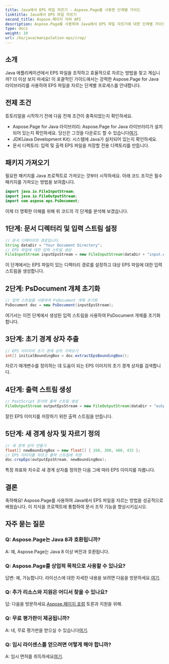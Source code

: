 ```yaml
---
title: Java에서 EPS 파일 자르기 - Aspose.Page를 사용한 단계별 가이드
linktitle: Java에서 EPS 파일 자르기
second_title: Aspose.페이지 자바 API
description: Aspose.Page를 사용하여 Java에서 EPS 파일 자르기에 대한 단계별 가이드를 살펴보세요. 손쉽게 문서 처리 기술을 향상시키세요.
type: docs
weight: 10
url: /ko/java/manipulation-eps/crop/
---
```

## 소개
Java 애플리케이션에서 EPS 파일을 조작하고 효율적으로 자르는 방법을 찾고 계십니까? 더 이상 보지 마세요! 이 포괄적인 가이드에서는 강력한 Aspose.Page for Java 라이브러리를 사용하여 EPS 파일을 자르는 단계별 프로세스를 안내합니다.
## 전제 조건
튜토리얼을 시작하기 전에 다음 전제 조건이 충족되었는지 확인하세요.
-  Aspose.Page for Java 라이브러리: Aspose.Page for Java 라이브러리가 설치되어 있는지 확인하세요. 당신은 그것을 다운로드 할 수 있습니다[여기](https://releases.aspose.com/page/java/).
- JDK(Java Development Kit): 시스템에 Java가 설치되어 있는지 확인하세요.
- 문서 디렉토리: 입력 및 출력 EPS 파일을 저장할 전용 디렉토리를 만듭니다.
## 패키지 가져오기
필요한 패키지를 Java 프로젝트로 가져오는 것부터 시작하세요. 아래 코드 조각은 필수 패키지를 가져오는 방법을 보여줍니다.
```java
import java.io.FileInputStream;
import java.io.FileOutputStream;
import com.aspose.eps.PsDocument;
```
이제 더 명확한 이해를 위해 위 코드의 각 단계를 분석해 보겠습니다.
## 1단계: 문서 디렉터리 및 입력 스트림 설정
```java
// 문서 디렉터리의 경로입니다.
String dataDir = "Your Document Directory";
// EPS 파일에 대한 입력 스트림 생성
FileInputStream inputEpsStream = new FileInputStream(dataDir + "input.eps");
```
이 단계에서는 EPS 파일이 있는 디렉터리 경로를 설정하고 대상 EPS 파일에 대한 입력 스트림을 생성합니다.
## 2단계: PsDocument 개체 초기화
```java
// 입력 스트림을 사용하여 PsDocument 개체 초기화
PsDocument doc = new PsDocument(inputEpsStream);
```
여기서는 이전 단계에서 생성된 입력 스트림을 사용하여 PsDocument 개체를 초기화합니다.
## 3단계: 초기 경계 상자 추출
```java
// EPS 이미지의 초기 경계 상자 가져오기
int[] initialBoundingBox = doc.extractEpsBoundingBox();
```
자르기 매개변수를 정의하는 데 도움이 되는 EPS 이미지의 초기 경계 상자를 검색합니다.
## 4단계: 출력 스트림 생성
```java
// PostScript 문서의 출력 스트림 생성
FileOutputStream outputEpsStream = new FileOutputStream(dataDir + "output_crop.eps");
```
잘린 EPS 이미지를 저장하기 위한 출력 스트림을 만듭니다.
## 5단계: 새 경계 상자 및 자르기 정의
```java
// 새 경계 상자 만들기
float[] newBoundingBox = new float[] { 260, 300, 480, 432 };
// EPS 이미지를 자르고 출력 스트림에 저장
doc.cropEps(outputEpsStream, newBoundingBox);
```
특정 좌표와 치수로 새 경계 상자를 정의한 다음 그에 따라 EPS 이미지를 자릅니다.
## 결론
축하해요! Aspose.Page를 사용하여 Java에서 EPS 파일을 자르는 방법을 성공적으로 배웠습니다. 이 지식을 프로젝트에 통합하여 문서 조작 기능을 향상시키십시오.
## 자주 묻는 질문
### Q: Aspose.Page는 Java 8과 호환됩니까?
A: 예, Aspose.Page는 Java 8 이상 버전과 호환됩니다.
### Q: Aspose.Page를 상업적 목적으로 사용할 수 있나요?
 답변: 예, 가능합니다. 라이선스에 대한 자세한 내용을 보려면 다음을 방문하세요.[여기](https://purchase.aspose.com/buy).
### Q: 추가 리소스와 지원은 어디서 찾을 수 있나요?
 답: 다음을 방문하세요.[Aspose.페이지 포럼](https://forum.aspose.com/c/page/39) 토론과 지원을 위해.
### Q: 무료 평가판이 제공됩니까?
 A: 네, 무료 평가판을 받으실 수 있습니다[여기](https://releases.aspose.com/).
### Q: 임시 라이센스를 얻으려면 어떻게 해야 합니까?
 A: 임시 면허를 취득하세요[여기](https://purchase.aspose.com/temporary-license/).